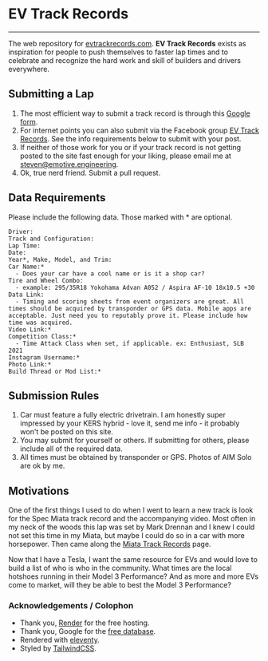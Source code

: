 # EV Track Records

---

The web repository for [evtrackrecords.com](https://evtrackrecords.com). **EV Track Records** exists as inspiration for people to push themselves to faster lap times and to celebrate and recognize the hard work and skill of builders and drivers everywhere.

## Submitting a Lap

1. The most efficient way to submit a track record is through this [Google form](https://forms.gle/sTfyUc7Ubnn4XPyM6).
2. For internet points you can also submit via the Facebook group [EV Track Records](https://www.facebook.com/groups/1635756253489735). See the info requirements below to submit with your post.
3. If neither of those work for you or if your track record is not getting posted to the site fast enough for your liking, please email me at [steven@emotive.engineering](mailto:steven@emotive.engineering).
4. Ok, true nerd friend. Submit a pull request.

## Data Requirements

Please include the following data. Those marked with * are optional.

```
Driver: 
Track and Configuration:
Lap Time:
Date:
Year*, Make, Model, and Trim: 
Car Name:* 
  - Does your car have a cool name or is it a shop car?
Tire and Wheel Combo: 
  - example: 295/35R18 Yokohama Advan A052 / Aspira AF-10 18x10.5 +30
Data Link:
  - Timing and scoring sheets from event organizers are great. All times should be acquired by transponder or GPS data. Mobile apps are acceptable. Just need you to reputably prove it. Please include how time was acquired.
Video Link:*
Competition Class:*
  - Time Attack Class when set, if applicable. ex: Enthusiast, SLB 2021
Instagram Username:*
Photo Link:*
Build Thread or Mod List:*
```

## Submission Rules

1. Car must feature a fully electric drivetrain. I am honestly super impressed by your KERS hybrid - love it, send me info - it probably won't be posted on this site.
2. You may submit for yourself or others. If submitting for others, please include all of the required data.
3. All times must be obtained by transponder or GPS. Photos of AIM Solo are ok by me.

## Motivations

One of the first things I used to do when I went to learn a new track is look for the Spec Miata track record and the accompanying video. Most often in my neck of the woods this lap was set by Mark Drennan and I knew I could not set this time in my Miata, but maybe I could do so in a car with more horsepower. Then came along the [Miata Track Records](https://www.facebook.com/groups/miatatrackrecords/) page.

Now that I have a Tesla, I want the same resource for EVs and would love to build a list of who is who in the community. What times are the local hotshoes running in their Model 3 Performance? And as more and more EVs come to market, will they be able to best the Model 3 Performance?

### Acknowledgements / Colophon

- Thank you, [Render](https://render.com/) for the free hosting.
- Thank you, Google for the [free database](https://docs.google.com/spreadsheets/d/1eWu3GgVJO_mWu6g1xuEgTjM4p1x4gUh5rznC157VISA/edit?usp=sharing).
- Rendered with [eleventy](https://www.11ty.dev/).
- Styled by [TailwindCSS](https://tailwindcss.com/).
